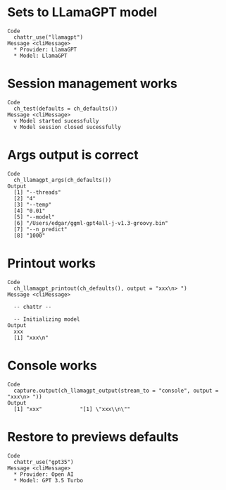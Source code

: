 # Sets to LLamaGPT model

    Code
      chattr_use("llamagpt")
    Message <cliMessage>
      * Provider: LlamaGPT
      * Model: LlamaGPT

# Session management works

    Code
      ch_test(defaults = ch_defaults())
    Message <cliMessage>
      v Model started sucessfully
      v Model session closed sucessfully

# Args output is correct

    Code
      ch_llamagpt_args(ch_defaults())
    Output
      [1] "--threads"                                  
      [2] "4"                                          
      [3] "--temp"                                     
      [4] "0.01"                                       
      [5] "--model"                                    
      [6] "/Users/edgar/ggml-gpt4all-j-v1.3-groovy.bin"
      [7] "--n_predict"                                
      [8] "1000"                                       

# Printout works

    Code
      ch_llamagpt_printout(ch_defaults(), output = "xxx\n> ")
    Message <cliMessage>
      
      -- chattr --
      
      -- Initializing model 
    Output
      xxx
      [1] "xxx\n"

# Console works

    Code
      capture.output(ch_llamagpt_output(stream_to = "console", output = "xxx\n> "))
    Output
      [1] "xxx"            "[1] \"xxx\\n\""

# Restore to previews defaults

    Code
      chattr_use("gpt35")
    Message <cliMessage>
      * Provider: Open AI
      * Model: GPT 3.5 Turbo

